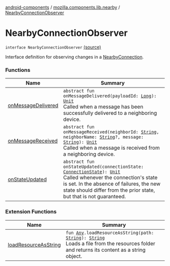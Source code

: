 [android-components](../../index.md) / [mozilla.components.lib.nearby](../index.md) / [NearbyConnectionObserver](./index.md)

# NearbyConnectionObserver

`interface NearbyConnectionObserver` [(source)](https://github.com/mozilla-mobile/android-components/blob/master/components/lib/nearby/src/main/java/mozilla/components/lib/nearby/NearbyConnection.kt#L443)

Interface definition for observing changes in a [NearbyConnection](../-nearby-connection/index.md).

### Functions

| Name | Summary |
|---|---|
| [onMessageDelivered](on-message-delivered.md) | `abstract fun onMessageDelivered(payloadId: `[`Long`](https://kotlinlang.org/api/latest/jvm/stdlib/kotlin/-long/index.html)`): `[`Unit`](https://kotlinlang.org/api/latest/jvm/stdlib/kotlin/-unit/index.html)<br>Called when a message has been successfully delivered to a neighboring device. |
| [onMessageReceived](on-message-received.md) | `abstract fun onMessageReceived(neighborId: `[`String`](https://kotlinlang.org/api/latest/jvm/stdlib/kotlin/-string/index.html)`, neighborName: `[`String`](https://kotlinlang.org/api/latest/jvm/stdlib/kotlin/-string/index.html)`?, message: `[`String`](https://kotlinlang.org/api/latest/jvm/stdlib/kotlin/-string/index.html)`): `[`Unit`](https://kotlinlang.org/api/latest/jvm/stdlib/kotlin/-unit/index.html)<br>Called when a message is received from a neighboring device. |
| [onStateUpdated](on-state-updated.md) | `abstract fun onStateUpdated(connectionState: `[`ConnectionState`](../-nearby-connection/-connection-state/index.md)`): `[`Unit`](https://kotlinlang.org/api/latest/jvm/stdlib/kotlin/-unit/index.html)<br>Called whenever the connection's state is set. In the absence of failures, the new state should differ from the prior state, but that is not guaranteed. |

### Extension Functions

| Name | Summary |
|---|---|
| [loadResourceAsString](../../mozilla.components.support.test.file/kotlin.-any/load-resource-as-string.md) | `fun `[`Any`](https://kotlinlang.org/api/latest/jvm/stdlib/kotlin/-any/index.html)`.loadResourceAsString(path: `[`String`](https://kotlinlang.org/api/latest/jvm/stdlib/kotlin/-string/index.html)`): `[`String`](https://kotlinlang.org/api/latest/jvm/stdlib/kotlin/-string/index.html)<br>Loads a file from the resources folder and returns its content as a string object. |
